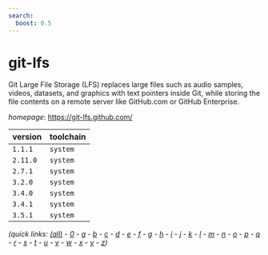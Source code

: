 ```yaml
---
search:
  boost: 0.5
---
```

# git-lfs

Git Large File Storage (LFS) replaces large files such as audio samples, videos,   datasets, and graphics with text pointers inside Git, while storing the file contents on a remote server   like GitHub.com or GitHub Enterprise.

*homepage*: <https://git-lfs.github.com/>

version | toolchain
--------|----------
``1.1.1`` | ``system``
``2.11.0`` | ``system``
``2.7.1`` | ``system``
``3.2.0`` | ``system``
``3.4.0`` | ``system``
``3.4.1`` | ``system``
``3.5.1`` | ``system``


*(quick links: [(all)](../index.md) - [0](../0/index.md) - [a](../a/index.md) - [b](../b/index.md) - [c](../c/index.md) - [d](../d/index.md) - [e](../e/index.md) - [f](../f/index.md) - [g](../g/index.md) - [h](../h/index.md) - [i](../i/index.md) - [j](../j/index.md) - [k](../k/index.md) - [l](../l/index.md) - [m](../m/index.md) - [n](../n/index.md) - [o](../o/index.md) - [p](../p/index.md) - [q](../q/index.md) - [r](../r/index.md) - [s](../s/index.md) - [t](../t/index.md) - [u](../u/index.md) - [v](../v/index.md) - [w](../w/index.md) - [x](../x/index.md) - [y](../y/index.md) - [z](../z/index.md))*


